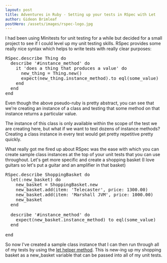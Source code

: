 ```yaml
---
layout: post
title: Adventures in Ruby - Setting up your tests in RSpec with Let
author: Gideon Brimleaf
postHero: /assets/images/rspec-logo.jpg
---
```


I had been using Minitests for unit testing for a while but decided for a small project
to see if I could level up my unit testing skills.  RSpec provides some really nice syntax
which helps to write tests with really clear purposes:

<pre class="p-2 bg-primary text-light">
RSpec.describe Thing do
  describe '#instance_method' do
    it 'does a thing that produces a value' do
      new_thing = Thing.new()
      expect(new_thing.instance_method).to eql(some_value)
    end
  end
end
</pre>

Even though the above pseudo-ruby is pretty abstract, you can see that we're creating
an instance of a class and testing that some method on that instance returns a
particular value. 

The instance of this class is only available within the scope of the test we are 
creating here, but what if we want to test dozens of instance methods? Creating a
class instance in every test would get pretty repetitive pretty quickly.  

What really got me fired up about RSpec was the ease with which you can create sample
class instances at the top of your unit tests that you can use throughout.  Let's 
get more specific and create a shopping basket (I love guitars so let's put a guitar 
and an amplifier in that basket)

<pre class="p-2 bg-primary text-light">
RSpec.describe ShoppingBasket do
  let(:new_basket) do
    new_basket = ShoppingBasket.new
    new_basket.add(item: 'Telecaster', price: 1300.00)
    new_basket.add(item: 'Marshall JVM', price: 1000.00)
    new_basket
  end
  
  describe '#instance_method' do
    expect(new_basket.instance_method) to eql(some_value)
  end

end
</pre>

So now I've created a sample class instance that I can then run through all of my tests by
using the <a href="https://relishapp.com/rspec/rspec-core/v/3-9/docs/helper-methods/let-and-let">
let helper method</a>.  This is new-ing up my shopping basket as a new_basket variable that
can be passed into all of my unit tests. 
